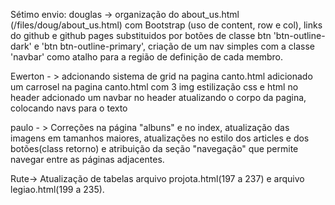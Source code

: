 Sétimo envio:
  douglas -> organização do about_us.html (/files/doug/about_us.html) com Bootstrap (uso de content, row e col), links do github e github pages substituidos por botões de classe btn 'btn-outline-dark' e 'btn btn-outline-primary', criação de um nav simples com a classe 'navbar' como atalho para a região de definição de cada membro.
  
  Ewerton - > adcionando sistema de grid na pagina canto.html adicionado um carrosel na pagina canto.html com 3 img estilização css e html no header adcionado um navbar no header atualizando o corpo da pagina, colocando navs para o texto
  
  paulo - > Correções na página "albuns" e no index, atualização das imagens em tamanhos maiores, atualizações no estilo dos articles e dos botões(class retorno) e atribuição  da seção "navegação" que permite navegar entre as páginas adjacentes.

Rute-> Atualização de tabelas arquivo projota.html(197 a 237) e arquivo legiao.html(199 a 235).
